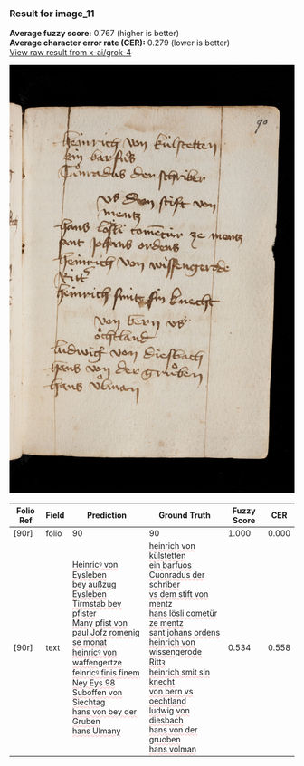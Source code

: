 ### Result for image_11
**Average fuzzy score:** 0.767 (higher is better)<br>**Average character error rate (CER):** 0.279 (lower is better)<br>[View raw result from x-ai/grok-4](https://github.com/RISE-UNIBAS/humanities_data_benchmark/blob/main/results/2025-10-24/T0304/request_T0304_image_11.json)

<img src="https://github.com/RISE-UNIBAS/humanities_data_benchmark/blob/main/benchmarks/medieval_manuscripts/images/image_11.jpg?raw=true" alt="image_11" width="800px">

<style>
.diff { text-decoration: underline; text-decoration-color: #ffcccc; text-decoration-style: wavy; }
</style>

| Folio Ref | Field | Prediction | Ground Truth | Fuzzy Score | CER |
|-----------|-------|------------|--------------|-------------|-----|
| [90r] | folio | 90 | 90 | 1.000 | 0.000 |
| [90r] | text | <span class="diff">Heinricꝰ von Eysleben<br>bey auß</span>z<span class="diff">u</span>g<span class="diff"> Eysleben<br>Tirmstab bey pfister<br>Many pfist von<br>paul Jofz romen</span>ig <span class="diff">se monat<br>heinricꝰ von waffen</span>g<span class="diff">ertze<br>feinricꝰ finis finem<br>Ney Eys 98<br>Suboffen von Siechtag<br>hans von bey der Gruben<br>hans Ulmany</span> | <span class="diff">heinrich von külstetten<br> ein barfuos<br> Cuonradus der schriber<br> vs dem stift von<br> ment</span>z<span class="diff"><br> hans lösli cometür ze mentz<br> sant johans ordens<br> heinrich von wissen</span>g<span class="diff">erode<br> Rittꝛ <br> heinrich smit sin knecht<br> von bern vs oechtland<br> ludw</span>ig <span class="diff">von diesbach<br> hans von der </span>g<span class="diff">ruoben<br> hans volman</span> | 0.534 | 0.558 |
